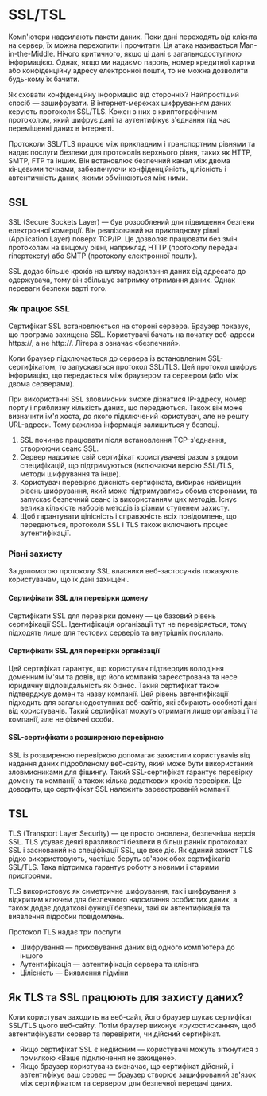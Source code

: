 # SSL/TSL

Комп'ютери надсилають пакети даних. Поки дані переходять від клієнта на сервер, їх можна перехопити і прочитати. Ця атака називається Man-in-the-Middle. Нічого критичного, якщо ці дані є загальнодоступною інформацією. Однак, якщо ми надаємо пароль, номер кредитної картки або конфіденційну адресу електронної пошти, то не можна дозволити будь-кому їх бачити.

Як сховати конфіденційну інформацію від сторонніх? Найпростіший спосіб — зашифрувати. В інтернет-мережах шифруванням даних керують протоколи SSL/TLS. Кожен з них є криптографічним протоколом, який шифрує дані та аутентифікує з'єднання під час переміщенні даних в інтернеті.

Протоколи SSL/TLS працює між прикладним і транспортним рівнями та надає послуги безпеки для протоколів верхнього рівня, таких як HTTP, SMTP, FTP та інших. Він встановлює безпечний канал між двома кінцевими точками, забезпечуючи конфіденційність, цілісність і автентичність даних, якими обмінюються між ними.

## SSL

SSL (Secure Sockets Layer) — був розроблений для підвищення безпеки електронної комерції. Він реалізований на прикладному рівні (Application Layer) поверх TCP/IP. Це дозволяє працювати без змін протоколам на вищому рівні, наприклад HTTP (протоколу передачі гіпертексту) або SMTP (протоколу електронної пошти).

SSL додає більше кроків на шляху надсилання даних від адресата до одержувача, тому він збільшує затримку отримання даних. Однак переваги безпеки варті того.

### Як працює SSL

Сертифікат SSL встановлюється на стороні сервера. Браузер показує, що програма захищена SSL. Користувачі бачать на початку веб-адреси https://, а не http://. Літера s означає «безпечний».

Коли браузер підключається до сервера із встановленим SSL-сертифікатом, то запускається протокол SSL/TLS. Цей протокол шифрує інформацію, що передається між браузером та сервером (або між двома серверами).

При використанні SSL зловмисник зможе дізнатися IP-адресу, номер порту і приблизну кількість даних, що передаються. Також він може визначити ім'я хоста, до якого підключений користувач, але не решту URL-адреси. Тому важлива інформація залишиться у безпеці.

1. SSL починає працювати після встановлення TCP-з'єднання, створюючи сеанс SSL.
2. Сервер надсилає свій сертифікат користувачеві разом з рядом специфікацій, що підтримуються (включаючи версію SSL/TLS, методи шифрування та інше).
3. Користувач перевіряє дійсність сертифіката, вибирає найвищий рівень шифрування, який може підтримуватись обома сторонами, та запускає безпечний сеанс із використанням цих методів. Існує велика кількість наборів методів із різним ступенем захисту.
4. Щоб гарантувати цілісність і справжність всіх повідомлень, що передаються, протоколи SSL і TLS також включають процес аутентифікації.

### Рівні захисту

За допомогою протоколу SSL власники веб-застосунків показують користувачам, що їх дані захищені.

#### Сертифікати SSL для перевірки домену

Сертифікати SSL для перевірки домену — це базовий рівень сертифікації SSL. Ідентифікація організації тут не перевіряється, тому підходять лише для тестових серверів та внутрішніх посилань.

#### Сертифікати SSL для перевірки організації

Цей сертифікат гарантує, що користувач підтвердив володіння доменним ім'ям та довів, що його компанія зареєстрована та несе юридичну відповідальність як бізнес. Такий сертифікат також підтверджує домен та назву компанії. Цей рівень автентифікації підходить для загальнодоступних веб-сайтів, які збирають особисті дані від користувачів. Такий сертифікат можуть отримати лише організації та компанії, але не фізичні особи.

#### SSL-сертифікати з розширеною перевіркою

SSL із розширеною перевіркою допомагає захистити користувачів від надання даних підробленому веб-сайту, який може бути використаний зловмисниками для фішингу. Такий SSL-сертифікат гарантує перевірку домену та компанії, а також кілька додаткових кроків перевірки. Це доводить, що сертифікат SSL належить зареєстрованій компанії.

## TSL

TLS (Transport Layer Security) — це просто оновлена, безпечніша версія SSL. TLS усуває деякі вразливості безпеки в більш ранніх протоколах SSL і заснований на спеціфікації SSL, що вже діє. Як єдиний захист TLS рідко використовують, частіше беруть зв'язок обох сертифікатів SSL/TLS. Така підтримка гарантує роботу з новими і старими пристроями.

TLS використовує як симетричне шифрування, так і шифрування з відкритим ключем для безпечного надсилання особистих даних, а також додає додаткові функції безпеки, такі як автентифікація та виявлення підробки повідомлень.

Протокол TLS надає три послуги

-   Шифрування — приховування даних від одного комп'ютера до іншого
-   Аутентифікація — автентифікація сервера та клієнта
-   Цілісність — Виявлення підміни

## Як TLS та SSL працюють для захисту даних?

Коли користувач заходить на веб-сайт, його браузер шукає сертифікат SSL/TLS цього веб-сайту. Потім браузер виконує «рукостискання», щоб автентифікувати сервер та перевірити, чи дійсний сертифікат.

-   Якщо сертифікат SSL є недійсним — користувачі можуть зіткнутися з помилкою «Ваше підключення не захищене».
-   Якщо браузер користувача визначає, що сертифікат дійсний, і автентифікує ваш сервер — браузер створює зашифрований зв'язок між сертифікатом та сервером для безпечної передачі даних.
